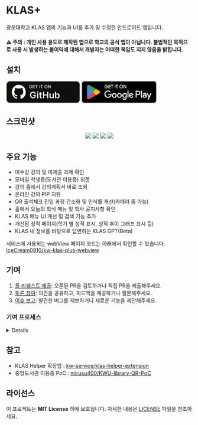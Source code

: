 # KLAS+
광운대학교 KLAS 앱의 기능과 UI를 추가 및 수정한 안드로이드 앱입니다.

#### ⚠️ 주의 : 개인 사용 용도로 제작된 앱으로 학교의 공식 앱이 아닙니다. 불법적인 목적으로 사용 시 발생하는 불이익에 대해서 개발자는 어떠한 책임도 지지 않음을 밝힙니다.

## 설치
[<img src="https://github.com/michaelbel/movies/raw/develop/config/images/badges/badge-github.svg" alt="" height="60">](https://github.com/icecream0910/kw-klas-plus/releases)
[<img src="https://github.com/michaelbel/movies/raw/develop/config/images/badges/badge-googleplay.svg" alt="" height="60">](https://play.google.com/store/apps/details?id=com.icecream.kwklasplus)

## 스크린샷
<p align="center">
    <img src="https://i.imgur.com/mKwd1Ae.png" width="24%">
    <img src="https://i.imgur.com/wLz4Bri.png" width="24%">
    <img src="https://i.imgur.com/fF9M5sn.png" width="24%">
    <img src="https://i.imgur.com/X4kMSua.png" width="24%">
</p>

## 주요 기능
- 미수강 강의 및 미제출 과제 확인
- 모바일 학생증(도서관 이용증) 위젯
- 강의 홈에서 강의계획서 바로 조회
- 온라인 강의 PIP 지원
- QR 출석체크 진입 과정 간소화 및 인식률 개선(카메라 줌 가능)
- 홈에서 오늘의 학식 메뉴 및 학사 공지사항 확인
- KLAS 메뉴 UI 개선 및 검색 기능 추가
- 개선된 성적 페이지(학기 별 성적 표시, 성적 추이 그래프 표시 등)
- KLAS 내 정보를 바탕으로 답변하는 KLAS GPT(Beta)

서비스에 사용되는 webView 페이지 코드는 아래에서 확인할 수 있습니다.<br/>
[IceCream0910/kw-klas-plus-webview](https://github.com/IceCream0910/kw-klas-plus-webview)

## 기여

1. [풀 리퀘스트 제출](https://github.com/IceCream0910/kw-klas-plus/pulls): 오픈된 PR을 검토하거나 직접 PR을 제출해주세요.
2. [토론 참여](https://github.com/IceCream0910/kw-klas-plus/discussions): 의견을 공유하고, 피드백을 제공하거나 질문해주세요.
3. [이슈 보고](https://github.com/IceCream0910/kw-klas-plus/issues): 발견한 버그를 제보하거나 새로운 기능을 제안해주세요.

### 기여 프로세스


<details closed>
1. **저장소 포크하기**: 프로젝트 저장소를 자신의 GitHub 계정으로 포크합니다.

2. **로컬에 클론하기**: 포크한 저장소를 로컬 머신에 클론합니다.
   ```sh
   git clone https://github.com/Your-Username/kw-klas-plus.git
   ```

3. **새 브랜치 만들기**: 아래와 같이 새로운 브랜치를 만들어 작업해주세요.
   ```sh
   git checkout -b feature/new-feature-name
   ```

4. **변경사항 작업**: 로컬에서 개발하고 테스트합니다.

5. **변경사항 Commit**: 변경사항을 커밋합니다.
   ```sh
   git commit -m 'feat: 내용'
   ```

6. **Push**: 변경사항을 포크한 저장소에 푸시합니다.
   ```sh
   git push origin feature/new-feature-name
   ```

7. **Pull Request 제출**: 원본 프로젝트 저장소에 PR을 생성합니다. 변경사항과 그 이유 등 내용에 대한 구체적인 설명을 포함해주세요.

## 보안 취약점 보고

보안 관련 이슈를 발견하셨다면, 공개 이슈 대신 [hey@yuntae.in](mailto:hey@yuntae.in)를 통해 비공개로 보고해주세요.

</details>

## 참고
- KLAS Helper 확장앱 : [kw-service/klas-helper-extension](https://github.com/kw-service/klas-helper-extension)
- 중앙도서관 이용증 PoC : [mirusu400/KWU-library-QR-PoC](https://github.com/mirusu400/KWU-library-QR-PoC)

## 라이선스

이 프로젝트는 **MIT License** 하에 보호됩니다. 자세한 내용은 [LICENSE](LICENSE) 파일을 참조하세요.
